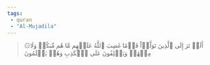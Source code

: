 ```yaml
---
tags: 
 - quran 
 - "Al-Mujadila"
---
```


> ۞أَلَمۡ تَرَ إِلَى ٱلَّذِينَ تَوَلَّوۡاْ قَوۡمًا غَضِبَ ٱللَّهُ عَلَيۡهِم مَّا هُم مِّنكُمۡ وَلَا مِنۡهُمۡ وَيَحۡلِفُونَ عَلَى ٱلۡكَذِبِ وَهُمۡ يَعۡلَمُونَ
